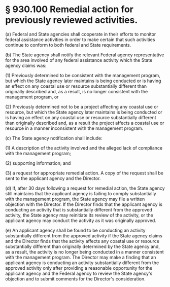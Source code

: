 # § 930.100   Remedial action for previously reviewed activities.

(a) Federal and State agencies shall cooperate in their efforts to monitor federal assistance activities in order to make certain that such activities continue to conform to both federal and State requirements. 


(b) The State agency shall notify the relevant Federal agency representative for the area involved of any federal assistance activity which the State agency claims was: 


(1) Previously determined to be consistent with the management program, but which the State agency later maintains is being conducted or is having an effect on any coastal use or resource substantially different than originally described and, as a result, is no longer consistent with the management program, or 


(2) Previously determined not to be a project affecting any coastal use or resource, but which the State agency later maintains is being conducted or is having an effect on any coastal use or resource substantially different than originally described and, as a result the project affects a coastal use or resource in a manner inconsistent with the management program. 


(c) The State agency notification shall include: 


(1) A description of the activity involved and the alleged lack of compliance with the management program; 


(2) supporting information; and


(3) a request for appropriate remedial action. A copy of the request shall be sent to the applicant agency and the Director. 


(d) If, after 30 days following a request for remedial action, the State agency still maintains that the applicant agency is failing to comply substantially with the management program, the State agency may file a written objection with the Director. If the Director finds that the applicant agency is conducting an activity that is substantially different from the approved activity, the State agency may reinitiate its review of the activity, or the applicant agency may conduct the activity as it was originally approved. 


(e) An applicant agency shall be found to be conducting an activity substantially different from the approved activity if the State agency claims and the Director finds that the activity affects any coastal use or resource substantially different than originally determined by the State agency and, as a result, the activity is no longer being conducted in a manner consistent with the management program. The Director may make a finding that an applicant agency is conducting an activity substantially different from the approved activity only after providing a reasonable opportunity for the applicant agency and the Federal agency to review the State agency's objection and to submit comments for the Director's consideration.




